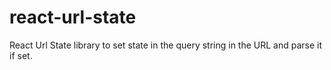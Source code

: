 # react-url-state
React Url State library to set state in the query string in the URL and parse it if set.
